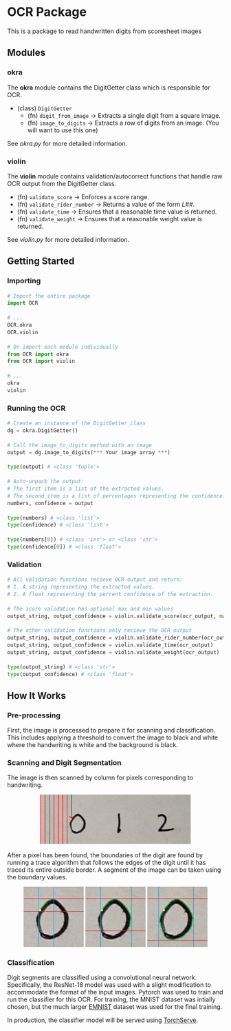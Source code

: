 # OCR Package

This is a package to read handwritten digits from scoresheet images

## Modules

### okra

The **okra** module contains the DigitGetter class which is responsible for OCR.

- (class) `DigitGetter`
    - (fn) `digit_from_image` -> Extracts a single digit from a square image.
    - (fn) `image_to_digits`  -> Extracts a row of digits from an image. (You will want to use this one)

See *okra.py* for more detailed information.

### violin

The **violin** module contains validation/autocorrect functions that handle raw OCR output from the DigitGetter class.

- (fn) `validate_score`        -> Enforces a score range.
- (fn) `validate_rider_number` -> Returns a value of the form *L##*.
- (fn) `validate_time`         -> Ensures that a reasonable time value is returned.
- (fn) `validate_weight`       -> Ensures that a reasonable weight value is returned.

See *violin.py* for more detailed information.

## Getting Started

### Importing

```python
# Import the entire package
import OCR

# ...
OCR.okra
OCR.violin

# Or import each module individually
from OCR import okra
from OCR import violin

# ...
okra
violin
```

### Running the OCR

```python
# Create an instance of the DigitGetter class
dg = okra.DigitGetter()

# Call the image_to_digits method with an image
output = dg.image_to_digits(*** Your image array ***)

type(output) # <class 'tuple'>

# Auto-unpack the output:
# The first item is a list of the extracted values.
# The second item is a list of percentages representing the confidence.
numbers, confidence = output

type(numbers) # <class 'list'>
type(confidence) # <class 'list'>

type(numbers[0]) # <class 'int'> or <class 'str'>
type(confidence[0]) # <class 'float'>
```

### Validation

```python
# All validation functions recieve OCR output and return:
# 1. A string representing the extracted values.
# 2. A float representing the percent confidence of the extraction.

# The score validation has optional max and min values
output_string, output_confidence = violin.validate_score(ocr_output, max=10, min=1)

# The other validation functions only recieve the OCR output
output_string, output_confidence = violin.validate_rider_number(ocr_output)
output_string, output_confidence = violin.validate_time(ocr_output)
output_string, output_confidence = violin.validate_weight(ocr_output)

type(output_string) # <class 'str'>
type(output_confidence) # <class 'float'>
```

## How It Works

### Pre-processing

First, the image is processed to prepare it for scanning and classification.
This includes applying a threshold to convert the image to black and white
where the handwriting is white and the background is black.

### Scanning and Digit Segmentation

The image is then scanned by column for pixels corresponding to handwriting.

<div align="center">
    <img src="readme_images/scan.jpg" width="350">
</div>

After a pixel has been found, the boundaries of the digit are found by running
a trace algorithm that follows the edges of the digit until it has traced its entire outside border.
A segment of the image can be taken using the boundary values.

<div align="center">
    <img src="readme_images/trace1.jpg" width="140">
    <img src="readme_images/trace2.jpg" width="140">
    <img src="readme_images/trace3.jpg" width="140">
</div>

### Classification

Digit segments are classified using a convolutional neural network.
Specifically, the ResNet-18 model was used with a slight modification to
accommodate the format of the input images. Pytorch was used to train and
run the classifier for this OCR. For training, the MNIST dataset was intially
chosen, but the much larger [EMNIST](https://huggingface.co/datasets/ernestchu/emnist-digits)
dataset was used for the final training.

In production, the classifier model will be served using
[TorchServe](../../../model_server/README.md).

